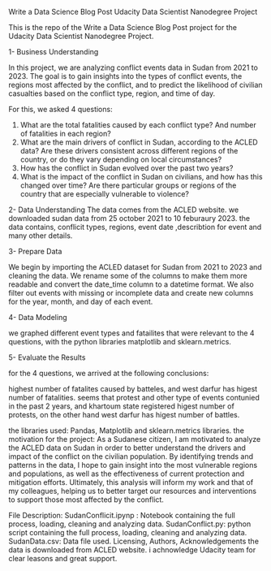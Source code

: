 Write a Data Science Blog Post
Udacity Data Scientist Nanodegree Project

This is the repo of the Write a Data Science Blog Post project for the Udacity Data Scientist Nanodegree Project.

1- Business Understanding

In this project, we are analyzing conflict events data in Sudan from 2021 to 2023. The goal is to gain insights into the types of conflict events, the regions most affected by the conflict, and to predict the likelihood of civilian casualties based on the conflict type, region, and time of day.


For this, we asked 4 questions:
1. What are the total fatalities caused by each conflict type? And number of fatalities in each region?
2. What are the main drivers of conflict in Sudan, according to the ACLED data? Are these drivers consistent across different regions of the country, or do they vary depending on local circumstances?
3. How has the conflict in Sudan evolved over the past two years?
4. What is the impact of the conflict in Sudan on civilians, and how has this changed over time? Are there particular groups or regions of the country that are especially vulnerable to violence?

2- Data Understanding
The data comes from the ACLED website. we downloaded sudan data from 25 october 2021 to 10 feburaury 2023.
the data contains, conflicit types, regions, event date ,describtion for event and many other details.


3- Prepare Data

We begin by importing the ACLED dataset for Sudan from 2021 to 2023 and cleaning the data. We rename some of the columns to make them more readable and convert the date_time column to a datetime format. We also filter out events with missing or incomplete data and create new columns for the year, month, and day of each event.

4- Data Modeling

we graphed different event types and fatailites that were relevant to the 4 questions, with the python libraries matplotlib and sklearn.metrics.

5- Evaluate the Results

for the 4 questions, we arrived at the following conclusions:

highest number of fatalites caused by batteles, and west darfur has higest number of fatalities.
seems that protest and other type of events contunied in the past 2 years, and khartoum state registered higest number of protests, on the other hand west darfur has higest number of battles.


the libraries used: Pandas, Matplotlib and sklearn.metrics libraries. 
the motivation for the project: As a Sudanese citizen, I am motivated to analyze the ACLED data on Sudan in order to better understand the drivers and impact of the conflict on the civilian population. 
By identifying trends and patterns in the data, I hope to gain insight into the most vulnerable regions and populations, 
as well as the effectiveness of current protection and mitigation efforts. Ultimately, 
this analysis will inform my work and that of my colleagues, helping us to better target our resources and interventions to support those most affected by the conflict.

File Description:
SudanConflicit.ipynp : Notebook containing the full process, loading, cleaning and analyzing data.
SudanConflict.py: python script containing the full process, loading, cleaning and analyzing data. 
SudanData.csv: Data file used.
Licensing, Authors, Acknowledgements
the data is downloaded from ACLED website. i achnowledge Udacity team for clear leasons and great support.
